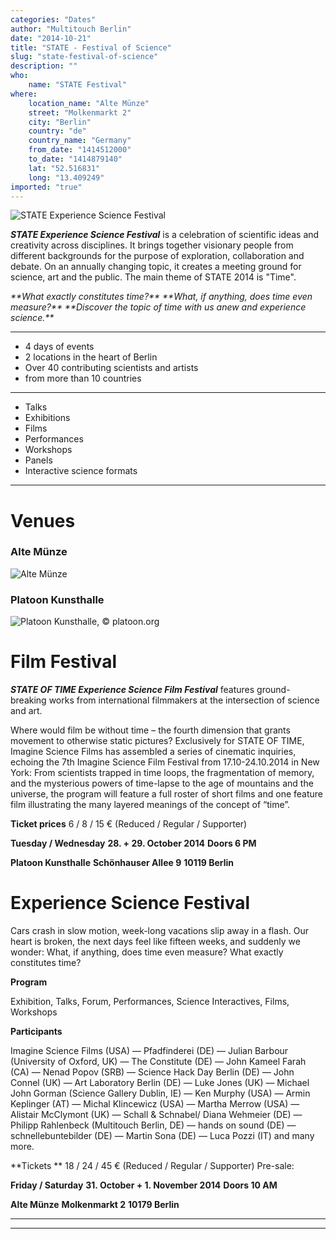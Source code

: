 ```yaml
---
categories: "Dates"
author: "Multitouch Berlin"
date: "2014-10-21"
title: "STATE - Festival of Science"
slug: "state-festival-of-science"
description: ""
who: 
    name: "STATE Festival"
where: 
    location_name: "Alte Münze"
    street: "Molkenmarkt 2"
    city: "Berlin"
    country: "de"
    country_name: "Germany"
    from_date: "1414512000"
    to_date: "1414879140"
    lat: "52.516831"
    long: "13.409249"
imported: "true"
---
```



![STATE Experience Science Festival](State-Festival.jpg) 

***STATE Experience Science Festival*** is a celebration of scientific ideas and creativity across disciplines. It brings together visionary people from different backgrounds for the purpose of exploration, collaboration and debate. On an annually changing topic, it creates a meeting ground for science, art and the public. The main theme of STATE 2014 is "Time".

*\*\*What exactly constitutes time?\*\**
*\*\*What, if anything, does time even measure?\*\**
*\*\*Discover the topic of time with us anew and experience science.\*\**

---

* 4 days of events
* 2 locations in the heart of Berlin
* Over 40 contributing scientists and artists
* from more than 10 countries

---

* Talks
* Exhibitions
* Films
* Performances
* Workshops
* Panels
* Interactive science formats

---
<!--break-->
#  **Venues**
###  **Alte Münze**
![Alte Münze](Download.jpg)

###  **Platoon Kunsthalle**
![Platoon Kunsthalle,  © platoon.org](PLATOON_KUNSTHALLE_BERLIN.jpg) 

#  **Film Festival**
***STATE OF TIME Experience Science Film Festival*** features ground-breaking works from international filmmakers at the intersection of science and art.

Where would film be without time – the fourth dimension that grants movement to otherwise static pictures? Exclusively for STATE OF TIME, Imagine Science Films has assembled a series of cinematic inquiries, echoing the 7th Imagine Science Film Festival from 17.10-24.10.2014 in New York: From scientists trapped in time loops, the fragmentation of memory, and the mysterious powers of time-lapse to the age of mountains and the universe, the program will feature a full roster of short films and one feature film illustrating the many layered meanings of the concept of “time”.

**Ticket prices**
6 / 8 / 15 € (Reduced / Regular / Supporter)

[](http://www.statefestival.org/tickets)

**Tuesday / Wednesday**
**28. + 29. October 2014**
**Doors 6 PM**

**Platoon Kunsthalle**
**Schönhauser Allee 9**
**10119 Berlin**

#  **Experience Science Festival**
Cars crash in slow motion, week-long vacations slip away in a flash. Our heart is broken, the next days feel like fifteen weeks, and suddenly we wonder: What, if anything, does time even measure? What exactly constitutes time?

**Program**
 
Exhibition, Talks, Forum, Performances, Science Interactives, Films, Workshops

**Participants**
 
Imagine Science Films (USA) — Pfadfinderei (DE) — Julian Barbour (University of Oxford, UK) — The Constitute (DE) — John Kameel Farah (CA) — Nenad Popov (SRB) — Science Hack Day Berlin (DE) — John Connel (UK) — Art Laboratory Berlin (DE) — Luke Jones (UK) — Michael John Gorman (Science Gallery Dublin, IE) — Ken Murphy (USA) — Armin Keplinger (AT) — Michal Klincewicz (USA) — Martha Merrow (USA) — Alistair McClymont (UK) — Schall & Schnabel/ Diana Wehmeier (DE) — Philipp Rahlenbeck (Multitouch Berlin, DE) —  hands on sound (DE) — schnellebuntebilder (DE) — Martin Sona (DE) — Luca Pozzi (IT) and many more.

**Tickets **
18 / 24 / 45 € (Reduced / Regular / Supporter)
Pre-sale: [](http://www.statefestival.org/tickets)

**Friday / Saturday**
**31. October + 1. November 2014**
**Doors 10 AM**

**Alte Münze**
**Molkenmarkt 2**
**10179 Berlin**

---

[](http://www.statefestival.org/)

---